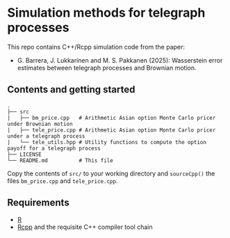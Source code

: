 # Simulation methods for telegraph processes

This repo contains C++/Rcpp simulation code from the paper:

* G. Barrera, J. Lukkarinen and M. S. Pakkanen (2025): Wasserstein error estimates between telegraph processes and Brownian motion.

## Contents and getting started

```
.
├── src
|   ├── bm_price.cpp   # Arithmetic Asian option Monte Carlo pricer under Brownian motion
|   ├── tele_price.cpp # Arithmetic Asian option Monte Carlo pricer under a telegraph process
|   └── tele_utils.hpp # Utility functions to compute the option payoff for a telegraph process
├── LICENSE
└── README.md          # This file
```

Copy the contents of `src/` to your working directory and `sourceCpp()` the files `bm_price.cpp` and `tele_price.cpp`.

## Requirements

* [R](https://www.r-project.org/)
* [Rcpp](https://cran.r-project.org/web/packages/Rcpp/index.html) and the requisite C++ compiler tool chain
